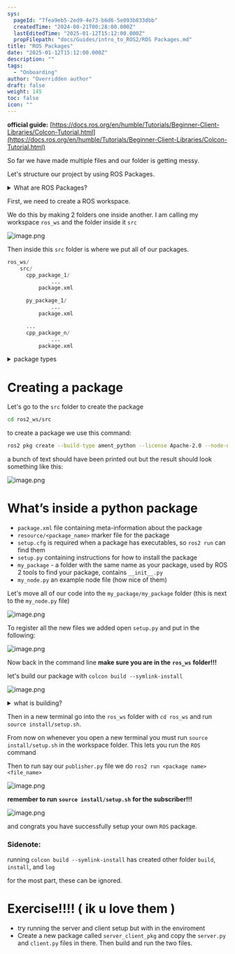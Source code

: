 ```yaml
---
sys:
  pageId: "7fea9eb5-2ed9-4e73-b6d6-5e093b833dbb"
  createdTime: "2024-08-21T00:28:00.000Z"
  lastEditedTime: "2025-01-12T15:12:00.000Z"
  propFilepath: "docs/Guides/intro_to_ROS2/ROS Packages.md"
title: "ROS Packages"
date: "2025-01-12T15:12:00.000Z"
description: ""
tags:
  - "Onboarding"
author: "Overridden author"
draft: false
weight: 145
toc: false
icon: ""
---
```


**official guide:** [https://docs.ros.org/en/humble/Tutorials/Beginner-Client-Libraries/Colcon-Tutorial.html](https://docs.ros.org/en/humble/Tutorials/Beginner-Client-Libraries/Colcon-Tutorial.html)

So far we have made multiple files and our folder is getting messy.

Let's structure our project by using ROS Packages.

<details>

<summary>What are ROS Packages?</summary>

ROS Packages are, as the name implies, packages of code that are highly sharable between ROS developers.

They consist of a folder, `package.xml` file, and source code

```python
      cpp_package_1/
		      ... imagine much code files here ..
          package.xml
```

</details>

First, we need to create a ROS workspace.

We do this by making 2 folders one inside another. I am calling my workspace `ros_ws` and the folder inside it `src`

![image.png](https://prod-files-secure.s3.us-west-2.amazonaws.com/d518164a-d88e-44d1-a4ee-3adb3bd8bce0/70706947-fd18-4537-a67b-e12946812d31/image.png?X-Amz-Algorithm=AWS4-HMAC-SHA256&X-Amz-Content-Sha256=UNSIGNED-PAYLOAD&X-Amz-Credential=ASIAZI2LB466ZIDNY2IZ%2F20250426%2Fus-west-2%2Fs3%2Faws4_request&X-Amz-Date=20250426T220704Z&X-Amz-Expires=3600&X-Amz-Security-Token=IQoJb3JpZ2luX2VjELb%2F%2F%2F%2F%2F%2F%2F%2F%2F%2FwEaCXVzLXdlc3QtMiJGMEQCIEN9UOBOHtH7Ietj6EUu8LJgUEwLhdRdQwXx8JXQsu0LAiBqrrKpe5KlO7OAOVQAUHY0xXrHQuig7lEd%2FOp43Szrgyr%2FAwhPEAAaDDYzNzQyMzE4MzgwNSIMnVx%2FK5xQfcPnQcq6KtwDbZc353%2B7bC78bSY5tm9tfQcQbUta7OQvJkJoPaMXeBde9Eb%2BDBSaGLYzi18uIH6bpAqoxAArKkAKJndnrYhyomdN10aOzO0VtahXDBS9fJ1J%2Bj%2FxiHxuCghgxoPLuNsWPx%2B%2Fk%2ByCY1XbWCdCOWeGL%2FCO6zxo%2BV%2BkUiV2VjzDMa%2B0wWX37S4ozUDXO7Yq6lcsTwPtPvqA1ITpF2PCDP4MCqD9q8IuECfzA7S8WwJa4aQ%2Feoe5KTMBNxn%2Bu7q6Cv92SPeYIz8n9EchUHLYlfPFNXUE9XH0kKI2l%2BxV4AZC%2FlR9B6vy6RgmmFFEcS%2F8bAPAYage2rGz1fwiA5X4akThCyVATqLPrDyMugEh8%2BIKPxdPejRtFoDfUmbj5vksZ5zihfr0Xrtl8PDzNcy4ZlGCryQL1ilG7Khjvuowgz5dEotkHLYvAYRVwJGbIMZ0mFJC4HWPb0BidNtOcYLqk3aTOpEonMRwfJsFCybY2Jv7Vg02TmvhDqZnWRxhlrjowSZvUXr70fcZkq4T%2FK6HA5JU5GY7DN4noEwgYQtCYlNZTzyiMFhHQPdVwIpEPMNiBDk42OdYj%2BzLo3%2F%2BzeIKYxns6bC%2Fr0TYyHGxzNo8blURwGQrahreV0VLEfJBVBEwm6K1wAY6pgE3Yp1S6MgWnYbzHKOlXmLir%2FCpzs%2FdZ4mKQmFCULaeNXdQlhUSWmY9%2Fw9AQvq96oGrUz5MGR%2FVOMaI2nQvxejPl87pUfVYpywiKqGDA1dr38DkdjdVgQcf2W40yMjge83j3Er3iMWEcnGC9ywmHhsezLFygqKtpNIg46DGa5nQj0Cn4%2BiCrVK%2BlBiyvf2I7TbdBhrJq1X5RuRLYtUX0dZEx6K%2BZiVV&X-Amz-Signature=5c724bb39567fb1e4fda7445f324d0bd372bc4098685c9a988338bef1089eb08&X-Amz-SignedHeaders=host&x-id=GetObject)

Then inside this `src` folder is where we put all of our packages.

```python
ros_ws/
    src/
      cpp_package_1/
		      ...
          package.xml

      py_package_1/
		      ...
          package.xml

      ...
      cpp_package_n/
		      ...
          package.xml

```

<details>

<summary>package types</summary>

packages can be either `C++` or python.

the intern file structure is different for each but for this guide we will stick to creating python packages

</details>

# Creating a package

Let's go to the `src` folder to create the package

```bash
cd ros2_ws/src
```

to create a package we use this command:

```bash
ros2 pkg create --build-type ament_python --license Apache-2.0 --node-name my_node my_package
```

a bunch of text should have been printed out but the result should look something like this:

![image.png](https://prod-files-secure.s3.us-west-2.amazonaws.com/d518164a-d88e-44d1-a4ee-3adb3bd8bce0/e6cf1e3f-8512-4a3e-b131-079f800bf3e8/image.png?X-Amz-Algorithm=AWS4-HMAC-SHA256&X-Amz-Content-Sha256=UNSIGNED-PAYLOAD&X-Amz-Credential=ASIAZI2LB466ZIDNY2IZ%2F20250426%2Fus-west-2%2Fs3%2Faws4_request&X-Amz-Date=20250426T220704Z&X-Amz-Expires=3600&X-Amz-Security-Token=IQoJb3JpZ2luX2VjELb%2F%2F%2F%2F%2F%2F%2F%2F%2F%2FwEaCXVzLXdlc3QtMiJGMEQCIEN9UOBOHtH7Ietj6EUu8LJgUEwLhdRdQwXx8JXQsu0LAiBqrrKpe5KlO7OAOVQAUHY0xXrHQuig7lEd%2FOp43Szrgyr%2FAwhPEAAaDDYzNzQyMzE4MzgwNSIMnVx%2FK5xQfcPnQcq6KtwDbZc353%2B7bC78bSY5tm9tfQcQbUta7OQvJkJoPaMXeBde9Eb%2BDBSaGLYzi18uIH6bpAqoxAArKkAKJndnrYhyomdN10aOzO0VtahXDBS9fJ1J%2Bj%2FxiHxuCghgxoPLuNsWPx%2B%2Fk%2ByCY1XbWCdCOWeGL%2FCO6zxo%2BV%2BkUiV2VjzDMa%2B0wWX37S4ozUDXO7Yq6lcsTwPtPvqA1ITpF2PCDP4MCqD9q8IuECfzA7S8WwJa4aQ%2Feoe5KTMBNxn%2Bu7q6Cv92SPeYIz8n9EchUHLYlfPFNXUE9XH0kKI2l%2BxV4AZC%2FlR9B6vy6RgmmFFEcS%2F8bAPAYage2rGz1fwiA5X4akThCyVATqLPrDyMugEh8%2BIKPxdPejRtFoDfUmbj5vksZ5zihfr0Xrtl8PDzNcy4ZlGCryQL1ilG7Khjvuowgz5dEotkHLYvAYRVwJGbIMZ0mFJC4HWPb0BidNtOcYLqk3aTOpEonMRwfJsFCybY2Jv7Vg02TmvhDqZnWRxhlrjowSZvUXr70fcZkq4T%2FK6HA5JU5GY7DN4noEwgYQtCYlNZTzyiMFhHQPdVwIpEPMNiBDk42OdYj%2BzLo3%2F%2BzeIKYxns6bC%2Fr0TYyHGxzNo8blURwGQrahreV0VLEfJBVBEwm6K1wAY6pgE3Yp1S6MgWnYbzHKOlXmLir%2FCpzs%2FdZ4mKQmFCULaeNXdQlhUSWmY9%2Fw9AQvq96oGrUz5MGR%2FVOMaI2nQvxejPl87pUfVYpywiKqGDA1dr38DkdjdVgQcf2W40yMjge83j3Er3iMWEcnGC9ywmHhsezLFygqKtpNIg46DGa5nQj0Cn4%2BiCrVK%2BlBiyvf2I7TbdBhrJq1X5RuRLYtUX0dZEx6K%2BZiVV&X-Amz-Signature=bd37dd9b232c8eb2f245c909d439262f9e07bd1915fff8814ea3872cc9431cc0&X-Amz-SignedHeaders=host&x-id=GetObject)

# What’s inside a python package

- `package.xml` file containing meta-information about the package
- `resource/<package_name>` marker file for the package
- `setup.cfg` is required when a package has executables, so `ros2 run` can find them
- `setup.py` containing instructions for how to install the package
- `my_package` - a folder with the same name as your package, used by ROS 2 tools to find your package, contains `__init__.py`
- `my_node.py` an example node file (how nice of them)

Let's move all of our code into the `my_package/my_package` folder (this is next to the `my_node.py` file)

![image.png](https://prod-files-secure.s3.us-west-2.amazonaws.com/d518164a-d88e-44d1-a4ee-3adb3bd8bce0/9ce58f11-0da9-4d3e-b86d-506a9685d378/image.png?X-Amz-Algorithm=AWS4-HMAC-SHA256&X-Amz-Content-Sha256=UNSIGNED-PAYLOAD&X-Amz-Credential=ASIAZI2LB466ZIDNY2IZ%2F20250426%2Fus-west-2%2Fs3%2Faws4_request&X-Amz-Date=20250426T220704Z&X-Amz-Expires=3600&X-Amz-Security-Token=IQoJb3JpZ2luX2VjELb%2F%2F%2F%2F%2F%2F%2F%2F%2F%2FwEaCXVzLXdlc3QtMiJGMEQCIEN9UOBOHtH7Ietj6EUu8LJgUEwLhdRdQwXx8JXQsu0LAiBqrrKpe5KlO7OAOVQAUHY0xXrHQuig7lEd%2FOp43Szrgyr%2FAwhPEAAaDDYzNzQyMzE4MzgwNSIMnVx%2FK5xQfcPnQcq6KtwDbZc353%2B7bC78bSY5tm9tfQcQbUta7OQvJkJoPaMXeBde9Eb%2BDBSaGLYzi18uIH6bpAqoxAArKkAKJndnrYhyomdN10aOzO0VtahXDBS9fJ1J%2Bj%2FxiHxuCghgxoPLuNsWPx%2B%2Fk%2ByCY1XbWCdCOWeGL%2FCO6zxo%2BV%2BkUiV2VjzDMa%2B0wWX37S4ozUDXO7Yq6lcsTwPtPvqA1ITpF2PCDP4MCqD9q8IuECfzA7S8WwJa4aQ%2Feoe5KTMBNxn%2Bu7q6Cv92SPeYIz8n9EchUHLYlfPFNXUE9XH0kKI2l%2BxV4AZC%2FlR9B6vy6RgmmFFEcS%2F8bAPAYage2rGz1fwiA5X4akThCyVATqLPrDyMugEh8%2BIKPxdPejRtFoDfUmbj5vksZ5zihfr0Xrtl8PDzNcy4ZlGCryQL1ilG7Khjvuowgz5dEotkHLYvAYRVwJGbIMZ0mFJC4HWPb0BidNtOcYLqk3aTOpEonMRwfJsFCybY2Jv7Vg02TmvhDqZnWRxhlrjowSZvUXr70fcZkq4T%2FK6HA5JU5GY7DN4noEwgYQtCYlNZTzyiMFhHQPdVwIpEPMNiBDk42OdYj%2BzLo3%2F%2BzeIKYxns6bC%2Fr0TYyHGxzNo8blURwGQrahreV0VLEfJBVBEwm6K1wAY6pgE3Yp1S6MgWnYbzHKOlXmLir%2FCpzs%2FdZ4mKQmFCULaeNXdQlhUSWmY9%2Fw9AQvq96oGrUz5MGR%2FVOMaI2nQvxejPl87pUfVYpywiKqGDA1dr38DkdjdVgQcf2W40yMjge83j3Er3iMWEcnGC9ywmHhsezLFygqKtpNIg46DGa5nQj0Cn4%2BiCrVK%2BlBiyvf2I7TbdBhrJq1X5RuRLYtUX0dZEx6K%2BZiVV&X-Amz-Signature=b0df353994c7b905a36c85ab59c9b745e3da9982b70e1fc1e7fc8fce46ec889c&X-Amz-SignedHeaders=host&x-id=GetObject)

To register all the new files we added open `setup.py` and put in the following:

![image.png](https://prod-files-secure.s3.us-west-2.amazonaws.com/d518164a-d88e-44d1-a4ee-3adb3bd8bce0/1cd7c262-4cae-4496-9d75-c178537d24a2/image.png?X-Amz-Algorithm=AWS4-HMAC-SHA256&X-Amz-Content-Sha256=UNSIGNED-PAYLOAD&X-Amz-Credential=ASIAZI2LB466ZIDNY2IZ%2F20250426%2Fus-west-2%2Fs3%2Faws4_request&X-Amz-Date=20250426T220704Z&X-Amz-Expires=3600&X-Amz-Security-Token=IQoJb3JpZ2luX2VjELb%2F%2F%2F%2F%2F%2F%2F%2F%2F%2FwEaCXVzLXdlc3QtMiJGMEQCIEN9UOBOHtH7Ietj6EUu8LJgUEwLhdRdQwXx8JXQsu0LAiBqrrKpe5KlO7OAOVQAUHY0xXrHQuig7lEd%2FOp43Szrgyr%2FAwhPEAAaDDYzNzQyMzE4MzgwNSIMnVx%2FK5xQfcPnQcq6KtwDbZc353%2B7bC78bSY5tm9tfQcQbUta7OQvJkJoPaMXeBde9Eb%2BDBSaGLYzi18uIH6bpAqoxAArKkAKJndnrYhyomdN10aOzO0VtahXDBS9fJ1J%2Bj%2FxiHxuCghgxoPLuNsWPx%2B%2Fk%2ByCY1XbWCdCOWeGL%2FCO6zxo%2BV%2BkUiV2VjzDMa%2B0wWX37S4ozUDXO7Yq6lcsTwPtPvqA1ITpF2PCDP4MCqD9q8IuECfzA7S8WwJa4aQ%2Feoe5KTMBNxn%2Bu7q6Cv92SPeYIz8n9EchUHLYlfPFNXUE9XH0kKI2l%2BxV4AZC%2FlR9B6vy6RgmmFFEcS%2F8bAPAYage2rGz1fwiA5X4akThCyVATqLPrDyMugEh8%2BIKPxdPejRtFoDfUmbj5vksZ5zihfr0Xrtl8PDzNcy4ZlGCryQL1ilG7Khjvuowgz5dEotkHLYvAYRVwJGbIMZ0mFJC4HWPb0BidNtOcYLqk3aTOpEonMRwfJsFCybY2Jv7Vg02TmvhDqZnWRxhlrjowSZvUXr70fcZkq4T%2FK6HA5JU5GY7DN4noEwgYQtCYlNZTzyiMFhHQPdVwIpEPMNiBDk42OdYj%2BzLo3%2F%2BzeIKYxns6bC%2Fr0TYyHGxzNo8blURwGQrahreV0VLEfJBVBEwm6K1wAY6pgE3Yp1S6MgWnYbzHKOlXmLir%2FCpzs%2FdZ4mKQmFCULaeNXdQlhUSWmY9%2Fw9AQvq96oGrUz5MGR%2FVOMaI2nQvxejPl87pUfVYpywiKqGDA1dr38DkdjdVgQcf2W40yMjge83j3Er3iMWEcnGC9ywmHhsezLFygqKtpNIg46DGa5nQj0Cn4%2BiCrVK%2BlBiyvf2I7TbdBhrJq1X5RuRLYtUX0dZEx6K%2BZiVV&X-Amz-Signature=6378c39fd88e0594e66a6222f33a73b0b92bca8548e00ef974fe7e6ff8bd68a9&X-Amz-SignedHeaders=host&x-id=GetObject)

Now back in the command line **make sure you are in the** **`ros_ws`** **folder!!!**

let's build our package with `colcon build --symlink-install`

![image.png](https://prod-files-secure.s3.us-west-2.amazonaws.com/d518164a-d88e-44d1-a4ee-3adb3bd8bce0/2f2a0d27-b173-48fd-b189-5f5c0ce65619/image.png?X-Amz-Algorithm=AWS4-HMAC-SHA256&X-Amz-Content-Sha256=UNSIGNED-PAYLOAD&X-Amz-Credential=ASIAZI2LB466ZIDNY2IZ%2F20250426%2Fus-west-2%2Fs3%2Faws4_request&X-Amz-Date=20250426T220704Z&X-Amz-Expires=3600&X-Amz-Security-Token=IQoJb3JpZ2luX2VjELb%2F%2F%2F%2F%2F%2F%2F%2F%2F%2FwEaCXVzLXdlc3QtMiJGMEQCIEN9UOBOHtH7Ietj6EUu8LJgUEwLhdRdQwXx8JXQsu0LAiBqrrKpe5KlO7OAOVQAUHY0xXrHQuig7lEd%2FOp43Szrgyr%2FAwhPEAAaDDYzNzQyMzE4MzgwNSIMnVx%2FK5xQfcPnQcq6KtwDbZc353%2B7bC78bSY5tm9tfQcQbUta7OQvJkJoPaMXeBde9Eb%2BDBSaGLYzi18uIH6bpAqoxAArKkAKJndnrYhyomdN10aOzO0VtahXDBS9fJ1J%2Bj%2FxiHxuCghgxoPLuNsWPx%2B%2Fk%2ByCY1XbWCdCOWeGL%2FCO6zxo%2BV%2BkUiV2VjzDMa%2B0wWX37S4ozUDXO7Yq6lcsTwPtPvqA1ITpF2PCDP4MCqD9q8IuECfzA7S8WwJa4aQ%2Feoe5KTMBNxn%2Bu7q6Cv92SPeYIz8n9EchUHLYlfPFNXUE9XH0kKI2l%2BxV4AZC%2FlR9B6vy6RgmmFFEcS%2F8bAPAYage2rGz1fwiA5X4akThCyVATqLPrDyMugEh8%2BIKPxdPejRtFoDfUmbj5vksZ5zihfr0Xrtl8PDzNcy4ZlGCryQL1ilG7Khjvuowgz5dEotkHLYvAYRVwJGbIMZ0mFJC4HWPb0BidNtOcYLqk3aTOpEonMRwfJsFCybY2Jv7Vg02TmvhDqZnWRxhlrjowSZvUXr70fcZkq4T%2FK6HA5JU5GY7DN4noEwgYQtCYlNZTzyiMFhHQPdVwIpEPMNiBDk42OdYj%2BzLo3%2F%2BzeIKYxns6bC%2Fr0TYyHGxzNo8blURwGQrahreV0VLEfJBVBEwm6K1wAY6pgE3Yp1S6MgWnYbzHKOlXmLir%2FCpzs%2FdZ4mKQmFCULaeNXdQlhUSWmY9%2Fw9AQvq96oGrUz5MGR%2FVOMaI2nQvxejPl87pUfVYpywiKqGDA1dr38DkdjdVgQcf2W40yMjge83j3Er3iMWEcnGC9ywmHhsezLFygqKtpNIg46DGa5nQj0Cn4%2BiCrVK%2BlBiyvf2I7TbdBhrJq1X5RuRLYtUX0dZEx6K%2BZiVV&X-Amz-Signature=a5240941c2cbcad965126c6d05400dbb73276ea5f1183c86541264102c4fb024&X-Amz-SignedHeaders=host&x-id=GetObject)

<details>

<summary>what is building?</summary>

if you are a CS major at Rose-Hulman you will learn the answer to this in CSSE132

but TLDR; is it combines all the code files into one program that can be run easily 

</details>

Then in a new terminal go into the `ros_ws` folder with `cd ros_ws` and run `source install/setup.sh`. 

From now on whenever you open a new terminal you must run `source install/setup.sh` in the workspace folder. This lets you run the `ROS` command

Then to run say our `publisher.py` file we do `ros2 run <package name> <file_name>`

![image.png](https://prod-files-secure.s3.us-west-2.amazonaws.com/d518164a-d88e-44d1-a4ee-3adb3bd8bce0/4f4b1219-3a44-4632-aa0a-ce3471699f59/image.png?X-Amz-Algorithm=AWS4-HMAC-SHA256&X-Amz-Content-Sha256=UNSIGNED-PAYLOAD&X-Amz-Credential=ASIAZI2LB466ZIDNY2IZ%2F20250426%2Fus-west-2%2Fs3%2Faws4_request&X-Amz-Date=20250426T220704Z&X-Amz-Expires=3600&X-Amz-Security-Token=IQoJb3JpZ2luX2VjELb%2F%2F%2F%2F%2F%2F%2F%2F%2F%2FwEaCXVzLXdlc3QtMiJGMEQCIEN9UOBOHtH7Ietj6EUu8LJgUEwLhdRdQwXx8JXQsu0LAiBqrrKpe5KlO7OAOVQAUHY0xXrHQuig7lEd%2FOp43Szrgyr%2FAwhPEAAaDDYzNzQyMzE4MzgwNSIMnVx%2FK5xQfcPnQcq6KtwDbZc353%2B7bC78bSY5tm9tfQcQbUta7OQvJkJoPaMXeBde9Eb%2BDBSaGLYzi18uIH6bpAqoxAArKkAKJndnrYhyomdN10aOzO0VtahXDBS9fJ1J%2Bj%2FxiHxuCghgxoPLuNsWPx%2B%2Fk%2ByCY1XbWCdCOWeGL%2FCO6zxo%2BV%2BkUiV2VjzDMa%2B0wWX37S4ozUDXO7Yq6lcsTwPtPvqA1ITpF2PCDP4MCqD9q8IuECfzA7S8WwJa4aQ%2Feoe5KTMBNxn%2Bu7q6Cv92SPeYIz8n9EchUHLYlfPFNXUE9XH0kKI2l%2BxV4AZC%2FlR9B6vy6RgmmFFEcS%2F8bAPAYage2rGz1fwiA5X4akThCyVATqLPrDyMugEh8%2BIKPxdPejRtFoDfUmbj5vksZ5zihfr0Xrtl8PDzNcy4ZlGCryQL1ilG7Khjvuowgz5dEotkHLYvAYRVwJGbIMZ0mFJC4HWPb0BidNtOcYLqk3aTOpEonMRwfJsFCybY2Jv7Vg02TmvhDqZnWRxhlrjowSZvUXr70fcZkq4T%2FK6HA5JU5GY7DN4noEwgYQtCYlNZTzyiMFhHQPdVwIpEPMNiBDk42OdYj%2BzLo3%2F%2BzeIKYxns6bC%2Fr0TYyHGxzNo8blURwGQrahreV0VLEfJBVBEwm6K1wAY6pgE3Yp1S6MgWnYbzHKOlXmLir%2FCpzs%2FdZ4mKQmFCULaeNXdQlhUSWmY9%2Fw9AQvq96oGrUz5MGR%2FVOMaI2nQvxejPl87pUfVYpywiKqGDA1dr38DkdjdVgQcf2W40yMjge83j3Er3iMWEcnGC9ywmHhsezLFygqKtpNIg46DGa5nQj0Cn4%2BiCrVK%2BlBiyvf2I7TbdBhrJq1X5RuRLYtUX0dZEx6K%2BZiVV&X-Amz-Signature=5c4f21094fd72d0e860760adbaa9a8efcfbec94f9c8db538bb77de866d2f7954&X-Amz-SignedHeaders=host&x-id=GetObject)

**remember to run** **`source install/setup.sh`** **for the subscriber!!!**

![image.png](https://prod-files-secure.s3.us-west-2.amazonaws.com/d518164a-d88e-44d1-a4ee-3adb3bd8bce0/02121119-dad4-49ec-8356-c956108b4243/image.png?X-Amz-Algorithm=AWS4-HMAC-SHA256&X-Amz-Content-Sha256=UNSIGNED-PAYLOAD&X-Amz-Credential=ASIAZI2LB466ZIDNY2IZ%2F20250426%2Fus-west-2%2Fs3%2Faws4_request&X-Amz-Date=20250426T220704Z&X-Amz-Expires=3600&X-Amz-Security-Token=IQoJb3JpZ2luX2VjELb%2F%2F%2F%2F%2F%2F%2F%2F%2F%2FwEaCXVzLXdlc3QtMiJGMEQCIEN9UOBOHtH7Ietj6EUu8LJgUEwLhdRdQwXx8JXQsu0LAiBqrrKpe5KlO7OAOVQAUHY0xXrHQuig7lEd%2FOp43Szrgyr%2FAwhPEAAaDDYzNzQyMzE4MzgwNSIMnVx%2FK5xQfcPnQcq6KtwDbZc353%2B7bC78bSY5tm9tfQcQbUta7OQvJkJoPaMXeBde9Eb%2BDBSaGLYzi18uIH6bpAqoxAArKkAKJndnrYhyomdN10aOzO0VtahXDBS9fJ1J%2Bj%2FxiHxuCghgxoPLuNsWPx%2B%2Fk%2ByCY1XbWCdCOWeGL%2FCO6zxo%2BV%2BkUiV2VjzDMa%2B0wWX37S4ozUDXO7Yq6lcsTwPtPvqA1ITpF2PCDP4MCqD9q8IuECfzA7S8WwJa4aQ%2Feoe5KTMBNxn%2Bu7q6Cv92SPeYIz8n9EchUHLYlfPFNXUE9XH0kKI2l%2BxV4AZC%2FlR9B6vy6RgmmFFEcS%2F8bAPAYage2rGz1fwiA5X4akThCyVATqLPrDyMugEh8%2BIKPxdPejRtFoDfUmbj5vksZ5zihfr0Xrtl8PDzNcy4ZlGCryQL1ilG7Khjvuowgz5dEotkHLYvAYRVwJGbIMZ0mFJC4HWPb0BidNtOcYLqk3aTOpEonMRwfJsFCybY2Jv7Vg02TmvhDqZnWRxhlrjowSZvUXr70fcZkq4T%2FK6HA5JU5GY7DN4noEwgYQtCYlNZTzyiMFhHQPdVwIpEPMNiBDk42OdYj%2BzLo3%2F%2BzeIKYxns6bC%2Fr0TYyHGxzNo8blURwGQrahreV0VLEfJBVBEwm6K1wAY6pgE3Yp1S6MgWnYbzHKOlXmLir%2FCpzs%2FdZ4mKQmFCULaeNXdQlhUSWmY9%2Fw9AQvq96oGrUz5MGR%2FVOMaI2nQvxejPl87pUfVYpywiKqGDA1dr38DkdjdVgQcf2W40yMjge83j3Er3iMWEcnGC9ywmHhsezLFygqKtpNIg46DGa5nQj0Cn4%2BiCrVK%2BlBiyvf2I7TbdBhrJq1X5RuRLYtUX0dZEx6K%2BZiVV&X-Amz-Signature=6c45bdeb7471556fd60bfe46e9cc8c40531fb611fe32a8b4fb1a9c4ef8ce3eb2&X-Amz-SignedHeaders=host&x-id=GetObject)

and congrats you have successfully setup your own `ROS` package.

### Sidenote:

running `colcon build --symlink-install` has created other folder `build`, `install`, and `log`

for the most part, these can be ignored.

# Exercise!!!! ( ik u love them )

- try running the server and client setup but with in the enviroment
- Create a new package called `server_client_pkg` and copy the `server.py` and `client.py` files in there. Then build and run the two files.

